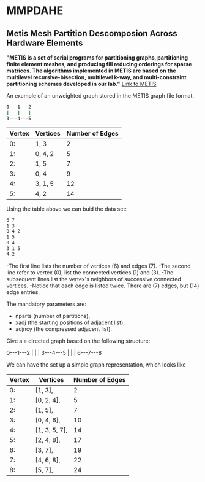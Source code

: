 # MMPDAHE
## Metis Mesh Partition Descomposion Across Hardware Elements

**"METIS is a set of serial programs for partitioning graphs, partitioning finite element meshes, and producing fill reducing orderings for sparse matrices. The algorithms implemented in METIS are based on the multilevel recursive-bisection, multilevel k-way, and multi-constraint partitioning schemes developed in our lab."** [Link to METIS](http://glaros.dtc.umn.edu/gkhome/metis/metis/overview)

An example of an unweighted graph stored in the METIS graph file format.

```sh
0---1---2
|   |   |
3---4---5
```

| Vertex |  Vertices | Number of Edges  |  
| ------ |   ------  |     ------       |
|  0:    |   1, 3    |      2           |
|  1:    |   0, 4, 2 |      5           |
|  2:    |   1, 5    |      7           |
|  3:    |   0, 4    |      9           |
|  4:    |   3, 1, 5 |      12          |
|  5:    |   4, 2    |      14          |  

Using the table above we can buid the data set: 
```sh
6 7
1 3
0 4 2
1 5
0 4
3 1 5
4 2
```
-The first line lists  the number of vertices (6) and edges (7).
-The second line refer to vertex (0), list the connected vertices (1) and (3).
-The subsequent lines list the vertex's neighbors of successive connected vertices.
-Notice that each edge is listed twice. There are (7) edges, but (14) edge entries.

The mandatory parameters are:
- nparts (number of partitions), 
- xadj (the starting positions of adjacent list),
- adjncy (the compressed adjacent list).

Give a a directed graph based on the following structure:

0---1---2
|   |   |
3---4---5
|   |   |
6---7---8

We can have the set up a simple graph representation, which looks like

| Vertex |  Vertices | Number of Edges  |  
| ------ |   ------  |     ------       |
  0:     | [1, 3],   |     2    |
| 1:     | [0, 2, 4],|     5  |
| 2:     | [1, 5],   |     7    |
| 3:     | [0, 4, 6],|     10    |
| 4:     | [1, 3, 5, 7],|  14     |
| 5:     | [2, 4, 8],|     17   |
| 6:     | [3, 7],   |     19     |
| 7:     | [4, 6, 8],|     22        |
| 8:     | [5, 7],   |     24       |

